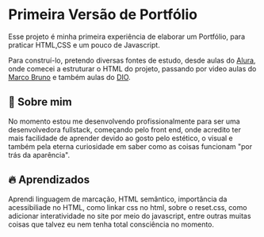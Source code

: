
# Primeira Versão de Portfólio

Esse projeto é minha primeira experiência de elaborar um Portfólio, para praticar HTML,CSS e um pouco de Javascript.

Para construí-lo, pretendo diversas fontes de estudo, desde aulas  do [Alura](https://cursos.alura.com.br/), onde comecei a estruturar o HTML do projeto, passando por video aulas do [Marco Bruno](https://www.youtube.com/watch?v=CZPa3-1BKnY&list=PLirko8T4cEmzrH3jIJi7R7ufeqcpXYaLa) e também aulas do [DIO](https://web.dio.me/home).

##

## 🚀  Sobre mim
No momento estou me desenvolvendo profissionalmente para ser uma desenvolvedora fullstack, começando pelo front end, onde acredito ter mais facilidade de aprender devido ao gosto pelo estético, o visual e também pela eterna curiosidade em saber como as coisas funcionam "por trás da aparência".




## 🔥 Aprendizados

Aprendi linguagem de marcação,  HTML semântico, importância da acessibiliade no HTML, como linkar css no html, sobre o reset.css, como adicionar interatividade no site por meio do javascript, entre outras muitas coisas que talvez eu nem tenha total consciência no momento.

